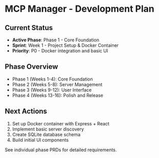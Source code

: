 # MCP Manager - Development Plan

## Current Status
- **Active Phase**: Phase 1 - Core Foundation
- **Sprint**: Week 1 - Project Setup & Docker Container
- **Priority**: P0 - Docker integration and basic UI

## Phase Overview
- Phase 1 (Weeks 1-4): Core Foundation
- Phase 2 (Weeks 5-8): Server Management  
- Phase 3 (Weeks 9-12): User Interface
- Phase 4 (Weeks 13-16): Polish and Release

## Next Actions
1. Set up Docker container with Express + React
2. Implement basic server discovery
3. Create SQLite database schema
4. Build initial UI components

See individual phase PRDs for detailed requirements.